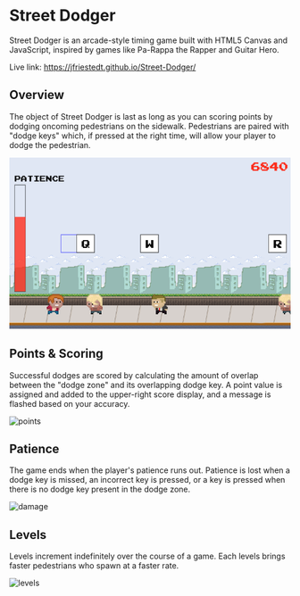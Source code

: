 # Street Dodger

Street Dodger is an arcade-style timing game built with HTML5 Canvas and JavaScript, inspired by games like Pa-Rappa the Rapper and Guitar Hero.

Live link:
https://jfriestedt.github.io/Street-Dodger/

## Overview

The object of Street Dodger is last as long as you can scoring points by dodging oncoming pedestrians on the sidewalk. Pedestrians are paired with "dodge keys" which, if pressed at the right time, will allow your player to dodge the pedestrian.

![overview]

## Points & Scoring

Successful dodges are scored by calculating the amount of overlap between the "dodge zone" and its overlapping dodge key. A point value is assigned and added to the upper-right score display, and a message is flashed based on your accuracy.

![points]

## Patience

The game ends when the player's patience runs out. Patience is lost when a dodge key is missed, an incorrect key is pressed, or a key is pressed when there is no dodge key present in the dodge zone.

![damage]

## Levels

Levels increment indefinitely over the course of a game. Each levels brings faster pedestrians who spawn at a faster rate.

![levels]

[overview]: ./docs/images/Overview.png
[damage]: ./docs/images/Damage.gif
[points]: ./docs/images/Points.gif
[levels]: ./docs/images/Levels.gif
